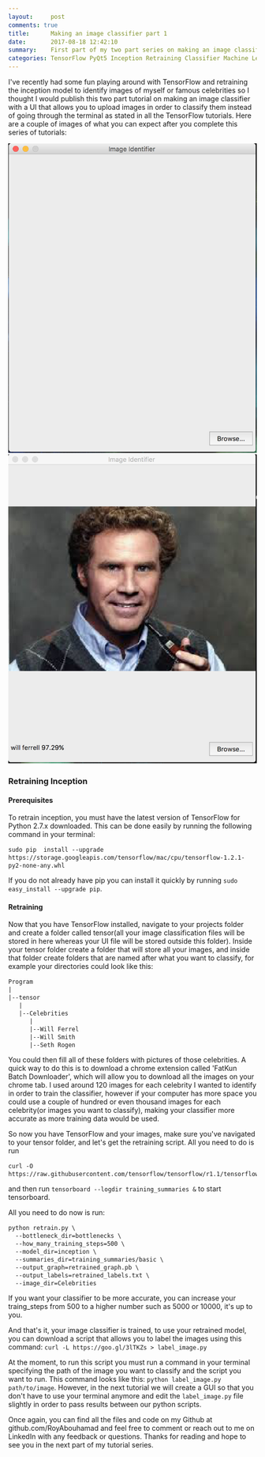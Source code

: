 ```yaml
---
layout:     post
comments: true
title:      Making an image classifier part 1
date:       2017-08-18 12:42:10
summary:    First part of my two part series on making an image classifier with a GUI.
categories: TensorFlow PyQt5 Inception Retraining Classifier Machine Learning AI
---
```


I've recently had some fun playing around with TensorFlow and retraining the inception
model to identify images of myself or famous celebrities so I thought I would publish
this two part tutorial on making an image classifier with a UI that allows you to upload
images in order to classify them instead of going through the terminal as stated in all
the TensorFlow tutorials. Here are a couple of images of what you can expect after you
complete this series of tutorials:

![GUI](/images/ImageIdentifier/GUI.png)
![Classified Image](/images/ImageIdentifier/ClassifiedImage.png)

### Retraining Inception
#### Prerequisites

To retrain inception, you must have the latest version of TensorFlow for Python 2.7.x downloaded. This can be done easily by running the following command in your terminal:

```
sudo pip  install --upgrade https://storage.googleapis.com/tensorflow/mac/cpu/tensorflow-1.2.1-py2-none-any.whl
```
If you do not already have pip you can install it quickly by running ```sudo easy_install --upgrade pip```.

#### Retraining

Now that you have TensorFlow installed, navigate to your projects folder and create a folder called tensor(all your image classification files will be stored in here whereas your UI file will be stored outside this folder). Inside your tensor folder create a folder that will store all your images, and inside that folder create folders that are named after what you want to classify, for example your directories could look like this:

```
Program
|
|--tensor
   |
   |--Celebrities
      |
      |--Will Ferrel
      |--Will Smith
      |--Seth Rogen

```
You could then fill all of these folders with pictures of those celebrities. A quick way to do this is to download a chrome extension called 'FatKun Batch Downloader', which will allow you to download all the images on your chrome tab. I used around 120 images for each celebrity I wanted to identify in order to train the classifier, however if your computer has more space you could use a couple of hundred or even thousand images for each celebrity(or images you want to classify), making your classifier more accurate as more training data would be used.

So now you have TensorFlow and your images, make sure you've navigated to your tensor folder, and let's get the retraining script. All you need to do is run
```
curl -O https://raw.githubusercontent.com/tensorflow/tensorflow/r1.1/tensorflow/examples/image_retraining/retrain.py
```
and then run ```tensorboard --logdir training_summaries &``` to start tensorboard.

All you need to do now is run:

```
python retrain.py \
  --bottleneck_dir=bottlenecks \
  --how_many_training_steps=500 \
  --model_dir=inception \
  --summaries_dir=training_summaries/basic \
  --output_graph=retrained_graph.pb \
  --output_labels=retrained_labels.txt \
  --image_dir=Celebrities
```
If you want your classifier to be more accurate, you can increase your traing_steps from 500 to a higher number such as 5000 or 10000, it's up to you.

And that's it, your image classifier is trained, to use your retrained model, you can download a script that allows you to label the images using this command:
```curl -L https://goo.gl/3lTKZs > label_image.py```

At the moment, to run this script you must run a command in your terminal specifying the path of the image you want to classify and the script you want to run. This command looks like this:
```python label_image.py path/to/image```. However, in the next tutorial we will create a GUI so that you don't have to use your terminal anymore and edit the ```label_image.py``` file slightly in order to pass results between our python scripts.

Once again, you can find all the files and code on my Github at github.com/RoyAbouhamad and feel free to comment or reach out to me on LinkedIn with any feedback or questions. Thanks for reading and hope to see you in the next part of my tutorial series.
